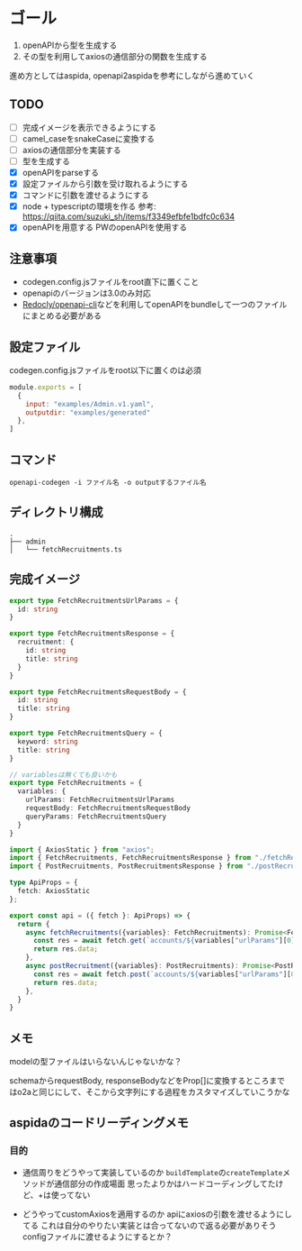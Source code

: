 # ゴール
1. openAPIから型を生成する
2. その型を利用してaxiosの通信部分の関数を生成する

進め方としてはaspida, openapi2aspidaを参考にしながら進めていく

## TODO
- [ ] 完成イメージを表示できるようにする
- [ ] camel_caseをsnakeCaseに変換する
- [ ] axiosの通信部分を実装する
- [ ] 型を生成する
- [x] openAPIをparseする
- [x] 設定ファイルから引数を受け取れるようにする
- [x] コマンドに引数を渡せるようにする
- [x] node + typescriptの環境を作る
  参考: https://qiita.com/suzuki_sh/items/f3349efbfe1bdfc0c634 
- [x] openAPIを用意する
  PWのopenAPIを使用する

## 注意事項
- codegen.config.jsファイルをroot直下に置くこと
- openapiのバージョンは3.0のみ対応
- [Redocly/openapi-cli](https://github.com/Redocly/openapi-cli)などを利用してopenAPIをbundleして一つのファイルにまとめる必要がある

## 設定ファイル
codegen.config.jsファイルをroot以下に置くのは必須
````javascript
module.exports = [
  {
    input: "examples/Admin.v1.yaml",
    outputdir: "examples/generated"
  },
]
````

## コマンド
`openapi-codegen -i ファイル名 -o outputするファイル名`

## ディレクトリ構成
````
.
├── admin
│   └── fetchRecruitments.ts
````

## 完成イメージ

````typescript
export type FetchRecruitmentsUrlParams = {
  id: string
}

export type FetchRecruitmentsResponse = {
  recruitment: {
    id: string
    title: string
  }
}

export type FetchRecruitmentsRequestBody = {
  id: string
  title: string
}

export type FetchRecruitmentsQuery = {
  keyword: string
  title: string
}

// variablesは無くても良いかも
export type FetchRecruitments = {
  variables: {
    urlParams: FetchRecruitmentsUrlParams
    requestBody: FetchRecruitmentsRequestBody
    queryParams: FetchRecruitmentsQuery
  }
}
````

````typescript
import { AxiosStatic } from "axios";
import { FetchRecruitments, FetchRecruitmentsResponse } from "./fetchRecruitments";
import { PostRecruitments, PostRecruitmentsResponse } from "./postRecruitments";

type ApiProps = {
  fetch: AxiosStatic
};

export const api = ({ fetch }: ApiProps) => {
  return {
    async fetchRecruitments({variables}: FetchRecruitments): Promise<FetchRecruitmentsResponse[]> {
      const res = await fetch.get(`accounts/${variables["urlParams"][0]}/attendances`);
      return res.data;
    },
    async postRecruitment({variables}: PostRecruitments): Promise<PostRecruitmentsResponse> {
      const res = await fetch.post(`accounts/${variables["urlParams"][0]}/attendances`, variables.requestBody);
      return res.data;
    },
  }
}
````

## メモ
modelの型ファイルはいらないんじゃないかな？

schemaからrequestBody, responseBodyなどをProp[]に変換するところまではo2aと同じにして、そこから文字列にする過程をカスタマイズしていこうかな

## aspidaのコードリーディングメモ
### 目的
- 通信周りをどうやって実装しているのか
`buildTemplate`の`createTemplate`メソッドが通信部分の作成場面
思ったよりかはハードコーディングしてたけど、+は使ってない

- どうやってcustomAxiosを適用するのか 
apiにaxiosの引数を渡せるようにしてる これは自分のやりたい実装とは合ってないので返る必要がありそう
configファイルに渡せるようにするとか？
